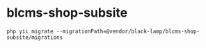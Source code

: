 # blcms-shop-subsite
```
php yii migrate --migrationPath=@vendor/black-lamp/blcms-shop-subsite/migrations
```
